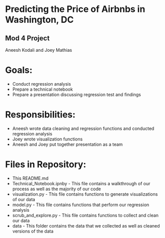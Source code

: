 # Predicting the Price of Airbnbs in Washington, DC
## Mod 4 Project
Aneesh Kodali and Joey Mathias

# Goals:
* Conduct regression analysis
* Prepare a technical notebook
* Prepare a presentation discussing regression test and findings

# Responsibilities:
* Aneesh wrote data cleaning and regression functions and conducted regression analysis
* Joey wrote visualization functions
* Aneesh and Joey put together presentation as a team

# Files in Repository:
* This README.md
* Technical_Notebook.ipnby - This file contains a walkthrough of our process as well as the majority of our code
* visualization.py - This file contains functions to generate visualizations of our data
* model.py - This file contains functions that perform our regression analysis
* scrub_and_explore.py - This file contains functions to collect and clean our data
* data - This folder contains the data that we collected as well as cleaned versions of the data
